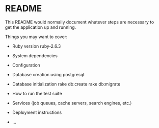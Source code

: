 # README

This README would normally document whatever steps are necessary to get the
application up and running.

Things you may want to cover:

* Ruby version
    ruby-2.6.3
* System dependencies

* Configuration

* Database creation
    using postgresql
* Database initialization
    rake db:create
    rake db:migrate
* How to run the test suite

* Services (job queues, cache servers, search engines, etc.)

* Deployment instructions

* ...
